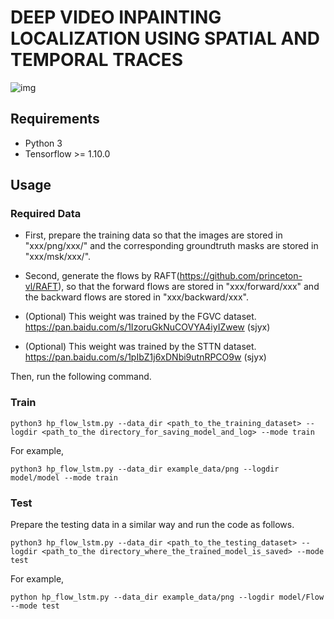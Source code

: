 # DEEP VIDEO INPAINTING LOCALIZATION USING SPATIAL AND TEMPORAL TRACES

![img](https://github.com/ShujinW/Deep-Video-Inpainting-Localization/blob/main/VID_show.gif)

## Requirements
- Python 3
- Tensorflow >= 1.10.0


## Usage
### Required Data
* First, prepare the training data so that the images are stored in "xxx/png/xxx/" and the corresponding groundtruth masks are stored in "xxx/msk/xxx/".

* Second, generate the flows by RAFT(https://github.com/princeton-vl/RAFT), so that the forward flows are stored in "xxx/forward/xxx" and the backward flows are stored in "xxx/backward/xxx". 

* (Optional) This weight was trained by the FGVC dataset. https://pan.baidu.com/s/1IzoruGkNuCOVYA4iyIZwew (sjyx)

* (Optional) This weight was trained by the STTN dataset. https://pan.baidu.com/s/1pIbZ1j6xDNbi9utnRPCO9w (sjyx)

Then, run the following command.
### Train
```
python3 hp_flow_lstm.py --data_dir <path_to_the_training_dataset> --logdir <path_to_the directory_for_saving_model_and_log> --mode train
```
For example,
```
python3 hp_flow_lstm.py --data_dir example_data/png --logdir model/model --mode train
```

### Test
Prepare the testing data in a similar way and run the code as follows.
```
python3 hp_flow_lstm.py --data_dir <path_to_the_testing_dataset> --logdir <path_to_the directory_where_the_trained_model_is_saved> --mode test
```
For example,
```
python hp_flow_lstm.py --data_dir example_data/png --logdir model/Flow --mode test
```

 


